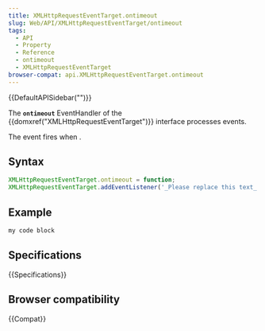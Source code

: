 ```yaml
---
title: XMLHttpRequestEventTarget.ontimeout
slug: Web/API/XMLHttpRequestEventTarget/ontimeout
tags:
  - API
  - Property
  - Reference
  - ontimeout
  - XMLHttpRequestEventTarget
browser-compat: api.XMLHttpRequestEventTarget.ontimeout
---
```

{{DefaultAPISidebar("")}}

The **`ontimeout`** EventHandler of the {{domxref("XMLHttpRequestEventTarget")}} interface processes  events.

The  event fires when .

## Syntax

```js
XMLHttpRequestEventTarget.ontimeout = function;
XMLHttpRequestEventTarget.addEventListener('_Please replace this text_', function);
```

## Example

```js
my code block
```

## Specifications

{{Specifications}}

## Browser compatibility

{{Compat}}

